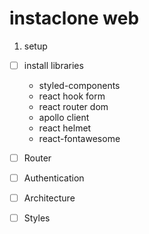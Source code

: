 # instaclone web

1. setup
- [ ] install libraries
    - styled-components
    - react hook form
    - react router dom
    - apollo client
    - react helmet
    - react-fontawesome
- [ ] Router
- [ ] Authentication
- [ ] Architecture
- [ ] Styles

